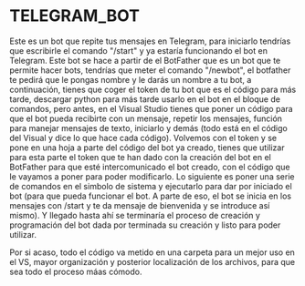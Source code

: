 # TELEGRAM_BOT
Este es un bot que repite tus mensajes en Telegram, para iniciarlo tendrías que escribirle el comando "/start" y ya estaría funcionando el bot en Telegram.
Este bot se hace a partir de el BotFather que es un bot que te permite hacer bots, tendrías que meter el comando "/newbot", el botfather te pedirá que le pongas nombre y le darás un nombre a tu bot, a continuación, tienes que coger el token de tu bot que es el código para más tarde, descargar python para más tarde usarlo en el bot en el bloque de comandos, pero antes, en el Visual Studio tienes que poner un código para que el bot pueda recibirte con un mensaje, repetir los mensajes, función para manejar mensajes de texto, iniciarlo y demás (todo está en el código del Visual y dice lo que hace cada código). Volvemos con el token y se pone en una hoja a parte del código del bot ya creado, tienes que utilizar para esta parte el token que te han dado con la creación del bot en el BotFather para que esté intercomunicado el bot creado, con el código que le vayamos a poner para poder modificarlo. Lo siguiente es poner una serie de comandos en el simbolo de sistema y ejecutarlo para dar por iniciado el bot (para que pueda funcionar el bot. A parte de eso, el bot se inicia en los mensajes con /start y te da mensaje de bienvenida y se introduce así mismo). Y llegado hasta ahí se terminaría el proceso de creación y programación del bot dada por terminada su creación y listo para poder utilizar.

Por si acaso, todo el código va metido en una carpeta para un mejor uso en el VS, mayor organización y posterior localización de los archivos, para que sea todo el proceso máas cómodo.

